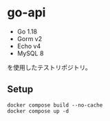 # go-api

- Go 1.18
- Gorm v2
- Echo v4
- MySQL 8

を使用したテストリポジトリ。

## Setup

```
docker compose build --no-cache
docker compose up -d
```
